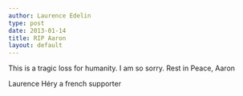```yaml
---
author: Laurence Edelin
type: post
date: 2013-01-14
title: RIP Aaron
layout: default
---
```

This is a tragic loss for humanity.
I am so sorry.
Rest in Peace, Aaron

Laurence Héry
a french supporter
